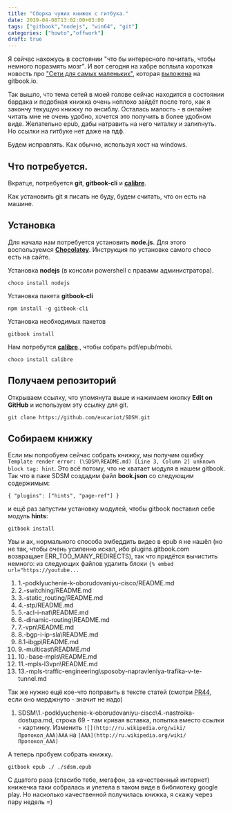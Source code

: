 ```yaml
---
title: "Сборка чужих книжек с гитбука."
date: 2019-04-08T13:02:00+03:00
tags: ["gitbook","nodejs", "win64", "git"]
categories: ["howto","offwork"]
draft: true
---
```


Я сейчас нахожусь в состоянии "что бы интересного почитать, чтобы немного поразмять мозг". И вот сегодня на хабре всплыла короткая новость про ["Сети для самых маленьких"](https://habr.com/ru/post/447080/), которая [выложена](https://linkmeup.gitbook.io/sdsm) на gitbook.io.

Так вышло, что тема сетей в моей голове сейчас находится в состоянии бардака и подобная книжка очень неплохо зайдёт после того, как я закончу текущую книжку по ансиблу. Осталась малость - в онлайне читать мне не очень удобно, хочется это получить в более удобном виде. Желательно epub, дабы натравить на него читалку и залипнуть. Но ссылки на гитбуке нет даже на пдф.

Будем исправлять. Как обычно, используя хост на windows.

## Что потребуется.

Вкратце, потребуется **git**, **gitbook-cli** и **[calibre](http://calibre-ebook.com/about)**.

Как установить git я писать не буду, будем считать, что он есть на машине.

## Установка

Для начала нам потребуется установить **node.js**. Для этого воспользуемся **[Chocolatey](https://chocolatey.org/)**. Инструкция по установке самого choco есть на сайте.

Установка **nodejs** (в консоли powershell с правами администратора).

    choco install nodejs

Установка пакета **gitbook-cli**

    npm install -g gitbook-cli

Установка необходимых пакетов

    gitbook install

Нам потребутся **[calibre](http://calibre-ebook.com/about)**., чтобы собрать pdf/epub/mobi.

    choco install calibre

## Получаем репозиторий

Открываем ссылку, что упомянута выше и нажимаем кнопку **Edit on GitHub** и используем эту ссылку для git.

    git clone https://github.com/eucariot/SDSM.git

## Собираем книжку

Если мы попробуем сейчас собрать книжку, мы получим ошибку  ``Template render error: (\SDSM\README.md) [Line 3, Column 2] unknown block tag: hint``. Это всё потому, что не хватает модуля в нашем gitbook. Так что в паке SDSM создадим файл **book.json** со следующим содержимым:

    { "plugins": ["hints", "page-ref"] }

и ещё раз запустим установку модулей, чтобы gitbook поставил себе модуль **hints**:

    gitbook install

Увы и ах, нормального способа эмбеддить видео в epub я не нашёл (но не так, чтобы очень усиленно искал, ибо plugins.gitbook.com возвращает ERR_TOO_MANY_REDIRECTS), так что придётся вычистить немного:
из следующих файлов удалить блоки ``{% embed url="https://youtube...``

1. 1.-podklyuchenie-k-oborudovaniyu-cisco/README.md
2. 2.-switching/README.md
3. 3.-static_routing/README.md
4. 4.-stp/README.md
5. 5.-acl-i-nat\README.md
6. 6.-dinamic-routing\README.md
7. 7.-vpn\README.md
8. 8.-bgp-i-ip-sla\README.md
9. 8.1-ibgp\README.md
10. 9.-multicast\README.md
11. 10.-base-mpls\README.md
12. 11.-mpls-l3vpn\README.md
13. 13.-mpls-traffic-engineering\sposoby-napravleniya-trafika-v-te-tunnel.md

Так же нужно ещё кое-что поправить в тексте статей (смотри [PR44](https://github.com/eucariot/SDSM/pull/44), если оно мерджнуто - значит не надо)

1. SDSM\1.-podklyuchenie-k-oborudovaniyu-cisco\4.-nastroika-dostupa.md, строка 69 - там кривая вставка, попытка вместо ссылки - картинку. Изменить ``![](http://ru.wikipedia.org/wiki/Протокол_AAA)ААА`` на ``[ААА](http://ru.wikipedia.org/wiki/Протокол_AAA)``

А теперь пробуем собрать книжку.

    gitbook epub ./ ./sdsm.epub

С дцатого раза (спасибо тебе, мегафон, за качественный интернет) книжечка таки собралась и улетела в таком виде в библиотеку google play. Но насколько качественной получилась книжка, я скажу через пару недель =)